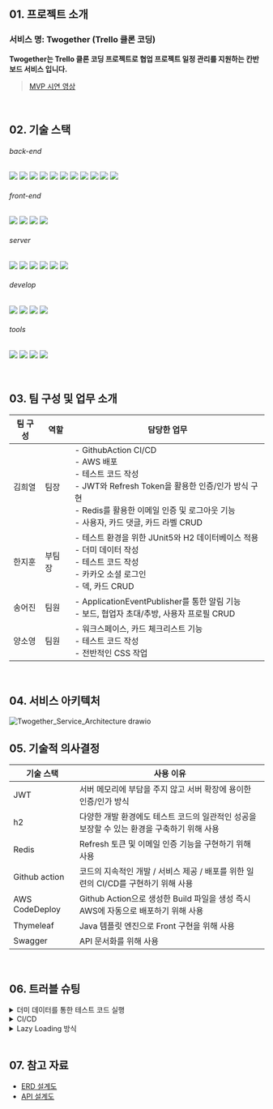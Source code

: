 <h2>01. 프로젝트 소개</h2>

<h3>서비스 명: Twogether (Trello 클론 코딩)</h3>

 **Twogether는 Trello 클론 코딩 프로젝트로 협업 프로젝트 일정 관리를 지원하는 칸반 보드 서비스 입니다.**
 
  > [MVP 시연 영상](https://www.youtube.com/watch?v=sl1O1MEnIT8)
<br>

<h2>02. 기술 스택</h2>

<h6>back-end</h6>
<p style="display: block;">
    <img src="https://img.shields.io/badge/java-007396?style=for-the-badge&logo=java&amp;logoColor=white">
    <img src="https://camo.githubusercontent.com/c1fc168684171582321954905e8b9dc4f59810243ed85e645f3b7938ee3145cb/68747470733a2f2f696d672e736869656c64732e696f2f62616467652f6d7973716c2d3434373941313f7374796c653d666f722d7468652d6261646765266c6f676f3d6d7973716c266c6f676f436f6c6f723d7768697465" data-canonical-src="https://img.shields.io/badge/mysql-4479A1?style=for-the-badge&amp;logo=mysql&amp;logoColor=white">
    <img src="https://img.shields.io/badge/H2-0000bb?style=for-the-badge&logo=H2&amp;logoColor=white">
    <img src="https://img.shields.io/badge/redis-%23DD0031.svg?style=for-the-badge&logo=redis&logoColor=white">
    <img src="https://img.shields.io/badge/Spring-6DB33F.svg?style=for-the-badge&logo=Spring&logoColor=white">
    <img src="https://img.shields.io/badge/Spring%20Boot-6DB33F.svg?style=for-the-badge&logo=Spring-Boot&logoColor=white">
    <img src="https://img.shields.io/badge/Spring%20Security-6DB33F.svg?style=for-the-badge&logo=Spring-Security&logoColor=white">
    <img src="https://camo.githubusercontent.com/a4797e4acda6db88d63a7a0ef7332bd6a3e7cf9282fa0d7d1af6605efe11929c/68747470733a2f2f696d672e736869656c64732e696f2f62616467652f537072696e672044617461204a50412d3644423333463f7374796c653d666f722d7468652d6261646765266c6f676f3d266c6f676f436f6c6f723d7768697465" data-canonical-src="https://img.shields.io/badge/Spring Data JPA-6DB33F?style=for-the-badge&amp;logo=&amp;logoColor=white">
    <img src="https://camo.githubusercontent.com/78f3152017f7dae410d842069791c2518dfc6d1a842e50b99ad5c4ed30ee0ae4/68747470733a2f2f696d672e736869656c64732e696f2f62616467652f48696265726e6174652d3539363636433f7374796c653d666f722d7468652d6261646765266c6f676f3d68696265726e617465266c6f676f436f6c6f723d7768697465" data-canonical-src="https://img.shields.io/badge/Hibernate-59666C?style=for-the-badge&amp;logo=hibernate&amp;logoColor=white">
    <img src="https://camo.githubusercontent.com/c0f71772804c86d0f144ce923027aff25e8d761c6b791d2de6698607e21c5465/68747470733a2f2f696d672e736869656c64732e696f2f62616467652f677261646c652d3032333033413f7374796c653d666f722d7468652d6261646765266c6f676f3d677261646c65266c6f676f436f6c6f723d7768697465" data-canonical-src="https://img.shields.io/badge/gradle-02303A?style=for-the-badge&amp;logo=gradle&amp;logoColor=white">
    <img src="https://camo.githubusercontent.com/5af78a02d0f7a4b8a759f9580ce718287a0626f80a55c38ad0bac83e0b31f94d/68747470733a2f2f696d672e736869656c64732e696f2f62616467652f4a57542d3030303030303f7374796c653d666f722d7468652d6261646765266c6f676f3d6a736f6e776562746f6b656e73266c6f676f436f6c6f723d7768697465" data-canonical-src="https://img.shields.io/badge/JWT-000000?style=for-the-badge&amp;logo=jsonwebtokens&amp;logoColor=white">
  </p>

<h6>front-end</h6>
  <p style="display: block;">
    <img src="https://img.shields.io/badge/html5-%23E34F26.svg?style=for-the-badge&logo=html5&logoColor=white">
    <img src="https://img.shields.io/badge/css3-%231572B6.svg?style=for-the-badge&logo=css3&logoColor=white">
    <img src="https://camo.githubusercontent.com/d147c6135f0f61373ceeae9035902f4c70578cb7bebacbf9a629bbfa0c035b0c/68747470733a2f2f696d672e736869656c64732e696f2f62616467652f6a6176617363726970742d4637444631453f7374796c653d666f722d7468652d6261646765266c6f676f3d6a617661736372697074266c6f676f436f6c6f723d626c61636b" data-canonical-src="https://img.shields.io/badge/javascript-F7DF1E?style=for-the-badge&amp;logo=javascript&amp;logoColor=black">
    <img src="https://camo.githubusercontent.com/bbd5d3ebdffeb4494f3d8d4ae3bf47c8494adf9f0b8738869ddf92008e171d55/68747470733a2f2f696d672e736869656c64732e696f2f62616467652f5468796d656c6561662d3030354630463f7374796c653d666f722d7468652d6261646765266c6f676f3d5468796d656c656166266c6f676f436f6c6f723d7768697465" data-canonical-src="https://img.shields.io/badge/Thymeleaf-005F0F?style=for-the-badge&amp;logo=Thymeleaf&amp;logoColor=white" style="max-width: 100%;">
  </p>

<h6>server</h6>
  <p style="display: block;">
    <img src="https://img.shields.io/badge/AWS-%23FF9900.svg?style=for-the-badge&logo=amazon-aws&logoColor=white">
    <img src="https://img.shields.io/badge/AWS EC2-f90?style=for-the-badge&logo=amazon-awsec2&logoColor=white">
    <img src="https://img.shields.io/badge/AWS CodeDeploy-f90?style=for-the-badge&logo=amazon-aws-CodeDeploy-f90&logoColor=gray">
    <img src="https://img.shields.io/badge/AWS RDS-f90?style=for-the-badge&logo=amazon-aws-RDS-f90&logoColor=blue">
    <img src="https://img.shields.io/badge/AWS S3-f90.svg?style=for-the-badge&logo=amazon-aws-S3&logoColor=green">
    <img src="https://img.shields.io/badge/AWS ElastiCache-f90.svg?style=for-the-badge&logo=ElastiCache&logoColor=red">    
  </p>

<h6>develop</h6>
  <p style="display: block;">
    <img src="https://camo.githubusercontent.com/699cfd7f3bb6a4e1764449f9b0da88a99a8d46bee71b93752b15ee8fbca5026a/68747470733a2f2f696d672e736869656c64732e696f2f62616467652f496e74656c6c694a20494445412d3030303030303f7374796c653d666f722d7468652d6261646765266c6f676f3d496e74656c6c694a2049444541266c6f676f436f6c6f723d7768697465" data-canonical-src="https://img.shields.io/badge/IntelliJ IDEA-000000?style=for-the-badge&amp;logo=IntelliJ IDEA&amp;logoColor=white">
    <img src="https://img.shields.io/badge/GitHub-181717.svg?style=for-the-badge&logo=GitHub&logoColor=white">
    <img src="https://img.shields.io/badge/github%20actions-%232671E5.svg?style=for-the-badge&logo=githubactions&logoColor=white">
    <img src="https://img.shields.io/badge/Git-F05032.svg?style=for-the-badge&logo=Git&logoColor=white">

  </p>

<h6>tools</h6>
  <p style="display: block;">
    <img src="https://camo.githubusercontent.com/3f0e26b0951bab845a1bb9a7198ecca0da272e462921b6edd85879f3673b6927/68747470733a2f2f696d672e736869656c64732e696f2f62616467652f506f73746d616e2d4646364333373f7374796c653d666f722d7468652d6261646765266c6f676f3d706f73746d616e266c6f676f436f6c6f723d7768697465" data-canonical-src="https://img.shields.io/badge/Postman-FF6C37?style=for-the-badge&amp;logo=postman&amp;logoColor=white">
    <img src="https://img.shields.io/badge/Swagger-85EA2D.svg?style=for-the-badge&logo=Swagger&logoColor=black">
    <img src="https://camo.githubusercontent.com/c37f52fc7f77f8a8fd16a733a91c75278dcb3149e14c24a2203d7f7217bb4643/68747470733a2f2f696d672e736869656c64732e696f2f62616467652f536c61636b2d3441313534423f7374796c653d666f722d7468652d6261646765266c6f676f3d536c61636b266c6f676f436f6c6f723d7768697465" data-canonical-src="https://img.shields.io/badge/Slack-4A154B?style=for-the-badge&amp;logo=Slack&amp;logoColor=white">
    <img src="https://img.shields.io/badge/Notion-000000.svg?style=for-the-badge&logo=Notion&logoColor=white">
  </p>

<br>

 <h2>03. 팀 구성 및 업무 소개</h2>

| 팀 구성 | 역할  | 담당한 업무                                                                                                           |
|------|-----|------------------------------------------------------------------------------------------------------------------|
| 김희열  | 팀장  | - GithubAction CI/CD<br> - AWS 배포<br> - 테스트 코드 작성<br> - JWT와 Refresh Token을 활용한 인증/인가 방식 구현<br> - Redis를 활용한 이메일 인증 및 로그아웃 기능<br> - 사용자, 카드 댓글, 카드 라벨 CRUD |
| 한지훈  | 부팀장 | - 테스트 환경을 위한 JUnit5와 H2 데이터베이스 적용<br> - 더미 데이터 작성<br> - 테스트 코드 작성<br> - 카카오 소셜 로그인<br> - 덱, 카드 CRUD                                        |
| 송어진  | 팀원  | - ApplicationEventPublisher를 통한 알림 기능<br> - 보드, 협업자 초대/추방, 사용자 프로필 CRUD                                                                            |
| 양소영  | 팀원  | - 워크스페이스, 카드 체크리스트 기능<br> - 테스트 코드 작성<br> - 전반적인 CSS 작업                                                                  |

<br>

<h2>04. 서비스 아키텍처</h2>

![Twogether_Service_Architecture drawio](https://github.com/proLmpa/NBC_Twogether/assets/52267654/d76217fe-7709-4d4c-8ffd-b6cc910d8d82)
<br>

<h2>05. 기술적 의사결정</h2>

| 기술 스택 | 사용 이유 |
| --- | --- |
| JWT | 서버 메모리에 부담을 주지 않고 서버 확장에 용이한 인증/인가 방식 |
| h2 | 다양한 개발 환경에도 테스트 코드의 일관적인 성공을 보장할 수 있는 환경을 구축하기 위해 사용 |
| Redis | Refresh 토큰 및 이메일 인증 기능을 구현하기 위해 사용 |
| Github action | 코드의 지속적인 개발 / 서비스 제공 / 배포를 위한 일련의 CI/CD를 구현하기 위해 사용 |
| AWS CodeDeploy | Github Action으로 생성한 Build 파일을 생성 즉시 AWS에 자동으로 배포하기 위해 사용 |
| Thymeleaf | Java 템플릿 엔진으로 Front 구현을 위해 사용 |
| Swagger | API 문서화를 위해 사용 |

<br>

<h2>06. 트러블 슈팅</h2>

<details>
<summary>더미 데이터를 통한 테스트 코드 실행</summary>
<div markdown="1">
  <br>

* ❗문제 발생
    * 각 메서드를 실행할 때마다 발생하는 공통 로직이 존재하여 이를 @BeforeEach 로 각 메서드를 실행할 때마다 실행하고자 함.
    * 이를 해결하기 위해 기존에는 아래의 방식으로 데이터를 DB에 저장함.
    * 단일 인스턴스를 생성할 때야 편하지만 복수의 인스턴스를 생성해야 할 때는 코드의 길이가 길어지고 번잡해지는 문제를 발견함.
    * e.g. 보드 관련된 로직을 테스트하기 위해선 회원 가입과 워크스페이스 생성 작업이 사전에 이루어져야 한다.

          // UserServiceTest.java

          @BeforeEach
          void signUp() {
              // given
              String email = "user2024@email.com";
              String password = "user123!@#";
              boolean admin = false;
              String adminToken = "";
          
              encoder = new BCryptPasswordEncoder();
              SignupRequestDto request = SignupRequestDto.builder().email(email).password(password)
                  .admin(admin).adminToken(adminToken).build();
          
              // when
              User signed = userService.signup(request);
          
              // then
              Assertions.assertEquals(email, signed.getEmail());
              Assertions.assertTrue(encoder.matches(password, signed.getPassword()));
              Assertions.assertEquals(UserRoleEnum.USER, signed.getRole());
              user = signed;
          }

<br>

* ❓ 해결책 탐구
    * 더미 데이터 : 대용량 데이터를 테스트 실행 전에 준비할 필요가 있거나 연쇄적으로 매핑된 객체들을 순서대로 미리 만들어 놓기에 편리함.

<br>

* ➡️ 결과

    * 첫째, 테스트 전에 SQL을 통해 더미 데이터 생성하고, h2에 저장

             // data.sql
         
          	-- workspace 테이블 생성
          	CREATE TABLE IF NOT EXISTS workspace (
          	    id LONG PRIMARY KEY,
          	    title VARCHAR(50),
          	    icon VARCHAR(50),
          	    user_id LONG,
          	    created_at datetime,
          	    modified_at datetime,
          	    FOREIGN KEY (user_id) REFERENCES users(id)
          	);
          	
          	-- 더미 workspace 데이터 삽입
          	INSERT INTO workspace (id, title, icon, user_id, created_at, modified_at) VALUES
          	(1, 'Workspace 1', 'test', 1, '2023-01-01 00:00:00', '2023-01-01 00:00:00'),
          	(2, 'Workspace 2', 'test', 1, '2023-01-01 00:00:00', '2023-01-01 00:00:00'),
          	(3, 'Workspace 1', 'test', 2, '2023-01-01 00:00:00', '2023-01-01 00:00:00');

    * 둘째, 테스트 코드에서 더미 데이터 호출

              // BoardServiceTest.java

          		@BeforeEach
              void setUp() {
                  user = userRepository.findById(1L).orElse(null);
                  wp1 = wpRepository.findById(1L).orElse((null));
                  wp2 = wpRepository.findById(2L).orElse((null));
                  wp3 = wpRepository.findById(3L).orElse((null));
              }

</div>
</details>

<details>
<summary>CI/CD</summary>
<div markdown="1">

* ❗제안

    1. Github Actions로 빌드-테스트 자동화하는 CI를 구축한 것에서 더 나아가 배포 자동화까지 해보는 것이 좋을 것 같아 Githuh Actions를 통한 CD
       사용을 제안
    2. 배포를 담당할 서버가 AWS EC2 서비스라는 점에서 연동이 잘 되어 배포가 쉽고 빠른 AWS CodeDeploy 사용을 결정

<br>        

* ⛵ 적용 과정 <br>
    1. 파일이 배포될 AWS 서버 환경 준비
        - AWS EC2, RDS, ElastiCache 서비스 구매
        - 서버에 mysql, redis-cli, codedeploy-agent 등 필요한 서비스 설치
        - 각 서비스에 보안 그룹 및 IAM 역할 설정하기

    2. AWS CodeDeploy 설정
        - 배포 애플리케이션 및 배포 그룹 생성

    3. Github Actions CD 환경 준비
        - CD 환경을 위한 Github Actions secrets 추가
        - AWS CodeDeploy 배포를 위한 yml 파일 준비
        - AWS EC2가 배포 파일을 실행하도록 yml과 sh 파일 준비

  <br>            

* ➡️ 결과 : AWS CodeDeploy 적용 완료!
  <img src="https://github.com/song-eojin/song-eojin.github.io/assets/122079064/8ca5e5f3-4aac-4fb9-af96-7e54d7ecaf10">

  <br>            

</div>
</details>

<details>
<summary>Lazy Loading 방식</summary>
<div markdown="1">

* ❗문제 발생
  : 보드 협업자로 초대된 경우, 자동으로 워크스페이스 협업자로도 등록하는 로직에서 `WorkspaceCollaborator DB(워크스페이스 협업자)`에 데이터가 담기지 않는
  문제 발생

        // 문제가 발생한 코드
        
            public void autoInviteWpCol(User user, Long wpId) {
                Workspace foundWorkspace = findWpById(wpId);
        
                // 이미 등록된 사용자 초대당하기 불가
                if (wpColRepository.existsByWorkspaceAndEmail(foundWorkspace, user.getEmail())) {
                    throw new CustomException(CustomErrorCode.WORKSPACE_COLLABORATOR_ALREADY_EXISTS);
                }
        
                // 워크스페이스 협업자로 등록
                User invitedUser = findUser(user.getEmail());
                WorkspaceCollaborator newWpCol = WpColRequestDto.toEntity(invitedUser, foundWorkspace);
        
                // 아이디 수동 할당 - 데이터가 덮어 씌어지는 문제 방지
                newWpCol.assignNewId();
                wpColRepository.save(newWpCol);
            }

<br>    

* ❓해결책 탐구
    * `의심 01.` <br>아래의 코드에서 foundWorkspace 변수와 invitedUser 변수의 필드에 null 값이 담기고, $$_
      hibernate_interceptor 안에 실제 데이터가 담기는 현상이 발생했다. <br>우선 Hibernate Interceptor가 무엇인지 알아보았다.
      Hibernate가 엔티티의 상태를 추적하고 데이터베이스 작업 전/후에 사용자 정의 로직을 실행하는 역할을 한다고 한다. 현 문제 상황과 연관이 있을 가능성이 높아
      보이지는 않는다..!

  <br>

    * `의심 02.` Lazy Loading과 관련된 문제일 수 있다는 가정 하에 해결책을 탐구하기 시작했다. 우선 Lazy Loading은 연관된 엔티티를 필요한 시점에
      데이터베이스에서 로드 하는 방식으로, 현 문제 상황과 관련이 있을 지도 모른다고 생각한 이유는 다음과 같다.<br>둘의 연관성을 살펴보면.. JPA Entity를
      로드할 때 연관된 엔티티를 FetchType.LAZY로 설정한 경우, FetchType.LAZY로 설정된 연관 엔티티는 실제로 필요한 시점에 데이터베이스에서 가져오기
      때문에 해당 필드에 접근이 생기기 전에는 초기화되지 않는다.<br>즉, Lazy Loading 방식을 사용하면 JPA는 연관 관계를 맺고 있는 Workspace
      Collaborator db에 접근하는 것을 지연시키고..<br>이로 인해, workspace를 통해 연관된 엔티티를 거쳐서 wpColRepository에 직접
      user를 save 시키더라도, workspace와 연관 관계를 맺고 있는 WorkspaceCollaborator 필드에 접근하는 로직이 없어서, Lazy
      Loading에 의해 WorkspaceCollaborator db 접근이 지연될 수 있을 거라 생각한 것이다.

<br>

* ✅ 문제 확인 <br>Lazy Loading 방식을 사용하면 JPA는 연관 관계를 맺고 있는 WorkspaceCollaborator DB에 접근하는 것을 지연시킨다.

<br>

* 💡 첫 번째 해결 방법 :  `Eager Loading 방식으로 바꾸기`

  최종적으로 워크스페이스 협업자를 DB에 저장하고 싶은 것이므로, Workspace를 통해 연관 Entity인 WorkspaceCollaborator를 즉시 로드할 수 있도록
  Eager Loading 방식을 사용하였다.

        // 수정한 코드

        @Builder
        @Entity
        @Getter
        @NoArgsConstructor
        @AllArgsConstructor
        public class Workspace extends Timestamped {
                       .
                       .
                       .
            @Builder.Default
            @OneToMany(mappedBy = "workspace", fetch = FetchType.EAGER)
            private List<WorkspaceCollaborator> workspaceCollaborators = new ArrayList<>();
        
        성공적으로 DB에 협업자가 등록된다!
        <img src="https://github.com/song-eojin/song-eojin.github.io/assets/122079064/b3f78952-a6ab-46d7-bf95-d02421a374c4">


* ⚠️ 첫 번째 해결방법의 문제점<br> : 위와 같이 WorkspaceCollaborator Entity를 Eager Loading 방식으로 설정했을
  때 `JPA N+1 문제`로 인한 성능 이슈가 발생할 수 있다.<br>즉, 하나의 Workspace만 조회를 해도 각각의 Workspace가 가진
  WorkspaceCollaborator 모두를 조회하는 것이다.

<br>

* 💡 두 번째 해결책 : `JPQL의 JOIN FETCH 및 Fetch Join 전략 사용하기`

  연관 엔티티와 함께 현재 엔티티를 로딩함으로, Lazy Loading 방식을 사용하면서
  발생한 `WorkspaceCollaborator DB에 접근하는 것을 지연되어 협업 멤버가 DB에 Save되지 않는 문제`를 해결할 수 있다.

  다소 쿼리 문이 복잡해질 가능성이 있지만 우리가 직면한 상황에서는 이것이 문제가 되지는 않는다.

        public Workspace findWpById(Long wpId) {
            return wpRepository.findByIdWithCollaborators(wpId).orElseThrow(() ->
                new CustomException(CustomErrorCode.WORKSPACE_NOT_FOUND));
        }

  뿐만 아니라 Eager Loading 방식을 사용하였을 때 발생하는 불필요한 데이터까지 로딩되는 문제, 그리고 아래와 같이 JOIN을 통해 하나의 쿼리 문으로 작동하기 때문에
  N+1 쿼리 문제까지 해결이 된다.

        SELECT w FROM Workspace w
        JOIN FETCH w.workspaceCollaborators
        WHERE w.id = :wpId


* 💡 세 번째 해결책 : `Lazy Loading 방식을 사용하면서 Transaction 내에서 필드에 접근하기`

        성능을 높이기 위해 필요한 경우에만 데이터를 로드하는 Lazy Loading 방식을 유지하면서, workspaceCollaborator 필드에 접근하는 로직 추가하면 어떨까?
        
        // 수정한 코드
        @Builder
        @Entity
        @Getter
        @NoArgsConstructor
        @AllArgsConstructor
        public class Workspace extends Timestamped {
                       .
                       .
                       .
            @Builder.Default
            @OneToMany(mappedBy = "workspace") // default가 LAZY
            private List<WorkspaceCollaborator> workspaceCollaborators = new ArrayList<>();
                       .
                       .
                       .
            // Lazy Loading을 강제로 발생시켜 workspaceCollaborator 필드를 로드하는 메서드
            public List<WorkspaceCollaborator> loadWorkspaceCollaborators() {
                if (this.workspaceCollaborators == null) {
                    // Lazy Loading을 발생시키기 위해 size() 메서드를 호출
                    this.workspaceCollaborators.size();
                }
                return this.workspaceCollaborators;
            }
        }

  loadWorkspaceCollaborators 메서드 호출이 Lazy Loading을 강제로 발생시켜 데이터베이스에서 연관된 workspaceCollaborators 정보를
  로드하고 성공적으로 workspaceCollaborator db에 접근할 수 있게 된다.

        @Service
        @RequiredArgsConstructor
        public class WpColService {
                                     .
                                     .
                                     .
            public void autoInviteWpCol(User user, Long wpId) {
                Workspace foundWorkspace = findWpById(wpId);
        
                // workspaceCollaborators 필드를 로드하여 Lazy Loading을 강제로 발생시키기
                foundWorkspace.loadWorkspaceCollaborators();
        
                // 이미 등록된 사용자 초대당하기 불가
                if (wpColRepository.existsByWorkspaceAndEmail(foundWorkspace, user.getEmail())) {
                    throw new CustomException(CustomErrorCode.WORKSPACE_COLLABORATOR_ALREADY_EXISTS);
                }
        
                // 워크스페이스 협업자로 등록
                User invitedUser = findUser(user.getEmail());
                WorkspaceCollaborator newWpCol = WpColRequestDto.toEntity(invitedUser, foundWorkspace);
        
                // 아이디 수동 할당 - 데이터가 덮어 씌어지는 문제 방지
                newWpCol.assignNewId();
                wpColRepository.save(newWpCol);
            }

<br>

* ⚠️ 고민<br>
  연관 엔티티를 단순히 저장하고자 하는 상황에서 Fetch Join 방식과 Transaction 내에서 필드에 접근하여 데이터를 로드하는 방식 중 무엇이 더 우리 프로젝트에
  적합한 방법일까?<br>둘의 차이점은 코드가 실행되는 위치가 다르다는 것이다.<br>우선 Fetch Join 방식은 데이터 레벨에서 동작하며 속도가 빠르다는
  장점이 있다. 반면, 트랜잭션 내 필드 접근을 통한 Lazy Loading 방식은 JVM에서 동작한다는 차이가 있다.

<br>

* ➡️ 결론<br>
  첫째, 연관 엔티티를 단순히 저장하는 행위는 빠른 처리 속도가 필요하지 않다.<br>
  둘째, 우리 프로젝트는 추후 작업될 동시성 문제와 관련하여 프로젝트의 전체적인 처리 속도가 중요하므로, 다른 작업에서는 최대한 데이터베이스에 부하를 주지 않는 것이
  좋다.<br>Lazy Loading 방식을 사용함으로써 발생한 문제를 해결하기 위해, 앞선 두 가지 논거를 들어 세 번째 해결 방법에 해당하는 트랜잭션 내 필드 접근을
  통한 방식을 사용하겠다는 결론을 내렸다.

  <br>

</div>
</details><br>

<h2>07. 참고 자료</h2>

 - [ERD 설계도](https://lucid.app/lucidchart/4e8d77af-15fc-4881-8e63-8660d4cc2ca1/edit?viewport_loc=96%2C1016%2C1993%2C759%2C0_0&invitationId=inv_2d63d1c6-2b26-4ead-9180-ff600668fd08)
 - [API 설계도](http://www.twogetherwork.com/swagger-ui/index.html)
 <br>
